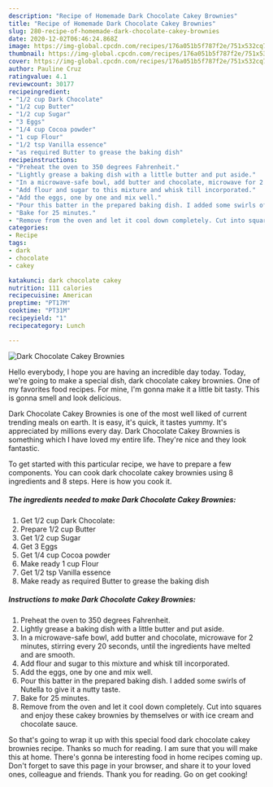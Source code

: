 ```yaml
---
description: "Recipe of Homemade Dark Chocolate Cakey Brownies"
title: "Recipe of Homemade Dark Chocolate Cakey Brownies"
slug: 280-recipe-of-homemade-dark-chocolate-cakey-brownies
date: 2020-12-02T06:46:24.868Z
image: https://img-global.cpcdn.com/recipes/176a051b5f787f2e/751x532cq70/dark-chocolate-cakey-brownies-recipe-main-photo.jpg
thumbnail: https://img-global.cpcdn.com/recipes/176a051b5f787f2e/751x532cq70/dark-chocolate-cakey-brownies-recipe-main-photo.jpg
cover: https://img-global.cpcdn.com/recipes/176a051b5f787f2e/751x532cq70/dark-chocolate-cakey-brownies-recipe-main-photo.jpg
author: Pauline Cruz
ratingvalue: 4.1
reviewcount: 30177
recipeingredient:
- "1/2 cup Dark Chocolate"
- "1/2 cup Butter"
- "1/2 cup Sugar"
- "3 Eggs"
- "1/4 cup Cocoa powder"
- "1 cup Flour"
- "1/2 tsp Vanilla essence"
- "as required Butter to grease the baking dish"
recipeinstructions:
- "Preheat the oven to 350 degrees Fahrenheit."
- "Lightly grease a baking dish with a little butter and put aside."
- "In a microwave-safe bowl, add butter and chocolate, microwave for 2 minutes, stirring every 20 seconds, until the ingredients have melted and are smooth."
- "Add flour and sugar to this mixture and whisk till incorporated."
- "Add the eggs, one by one and mix well."
- "Pour this batter in the prepared baking dish. I added some swirls of Nutella to give it a nutty taste."
- "Bake for 25 minutes."
- "Remove from the oven and let it cool down completely. Cut into squares and enjoy these cakey brownies by themselves or with ice cream and chocolate sauce."
categories:
- Recipe
tags:
- dark
- chocolate
- cakey

katakunci: dark chocolate cakey 
nutrition: 111 calories
recipecuisine: American
preptime: "PT17M"
cooktime: "PT31M"
recipeyield: "1"
recipecategory: Lunch

---
```



![Dark Chocolate Cakey Brownies](https://img-global.cpcdn.com/recipes/176a051b5f787f2e/751x532cq70/dark-chocolate-cakey-brownies-recipe-main-photo.jpg)

Hello everybody, I hope you are having an incredible day today. Today, we're going to make a special dish, dark chocolate cakey brownies. One of my favorites food recipes. For mine, I'm gonna make it a little bit tasty. This is gonna smell and look delicious.



Dark Chocolate Cakey Brownies is one of the most well liked of current trending meals on earth. It is easy, it's quick, it tastes yummy. It's appreciated by millions every day. Dark Chocolate Cakey Brownies is something which I have loved my entire life. They're nice and they look fantastic.


To get started with this particular recipe, we have to prepare a few components. You can cook dark chocolate cakey brownies using 8 ingredients and 8 steps. Here is how you cook it.

<!--inarticleads1-->

##### The ingredients needed to make Dark Chocolate Cakey Brownies:

1. Get 1/2 cup Dark Chocolate:
1. Prepare 1/2 cup Butter
1. Get 1/2 cup Sugar
1. Get 3 Eggs
1. Get 1/4 cup Cocoa powder
1. Make ready 1 cup Flour
1. Get 1/2 tsp Vanilla essence
1. Make ready as required Butter to grease the baking dish




<!--inarticleads2-->

##### Instructions to make Dark Chocolate Cakey Brownies:

1. Preheat the oven to 350 degrees Fahrenheit.
1. Lightly grease a baking dish with a little butter and put aside.
1. In a microwave-safe bowl, add butter and chocolate, microwave for 2 minutes, stirring every 20 seconds, until the ingredients have melted and are smooth.
1. Add flour and sugar to this mixture and whisk till incorporated.
1. Add the eggs, one by one and mix well.
1. Pour this batter in the prepared baking dish. I added some swirls of Nutella to give it a nutty taste.
1. Bake for 25 minutes.
1. Remove from the oven and let it cool down completely. Cut into squares and enjoy these cakey brownies by themselves or with ice cream and chocolate sauce.




So that's going to wrap it up with this special food dark chocolate cakey brownies recipe. Thanks so much for reading. I am sure that you will make this at home. There's gonna be interesting food in home recipes coming up. Don't forget to save this page in your browser, and share it to your loved ones, colleague and friends. Thank you for reading. Go on get cooking!
